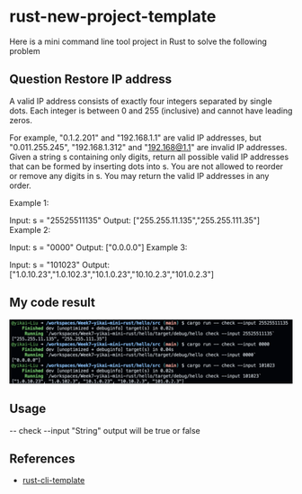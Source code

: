 # rust-new-project-template
Here is a mini command line tool project in Rust to solve the following problem

## Question Restore IP address
A valid IP address consists of exactly four integers separated by single dots. Each integer is between 0 and 255 (inclusive) and cannot have leading zeros.

For example, "0.1.2.201" and "192.168.1.1" are valid IP addresses, but "0.011.255.245", "192.168.1.312" and "192.168@1.1" are invalid IP addresses.
Given a string s containing only digits, return all possible valid IP addresses that can be formed by inserting dots into s. You are not allowed to reorder or remove any digits in s. You may return the valid IP addresses in any order.

Example 1:

Input: s = "25525511135"
Output: ["255.255.11.135","255.255.111.35"]
Example 2:

Input: s = "0000"
Output: ["0.0.0.0"]
Example 3:

Input: s = "101023"
Output: ["1.0.10.23","1.0.102.3","10.1.0.23","10.10.2.3","101.0.2.3"]

## My code result
![Code Result](https://github.com/nogibjj/Week7-yikai-mini-rust/blob/main/week7.png)




## Usage
-- check --input "String"
output will be true or false

## References

* [rust-cli-template](https://github.com/kbknapp/rust-cli-template)
